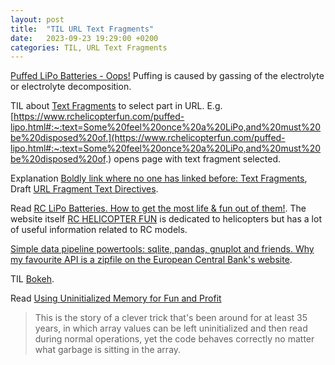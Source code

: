 ```yaml
---
layout: post
title:  "TIL URL Text Fragments"
date:   2023-09-23 19:29:00 +0200
categories: TIL, URL Text Fragments
---
```

[Puffed LiPo Batteries - Oops!](https://www.rchelicopterfun.com/puffed-lipo.html) Puffing is caused by gassing of the electrolyte or electrolyte decomposition.

TIL about [Text Fragments](https://stackoverflow.com/a/63004167/942513) to select part in URL. E.g. [https://www.rchelicopterfun.com/puffed-lipo.html#:~:text=Some%20feel%20once%20a%20LiPo,and%20must%20be%20disposed%20of.](https://www.rchelicopterfun.com/puffed-lipo.html#:~:text=Some%20feel%20once%20a%20LiPo,and%20must%20be%20disposed%20of.) opens page with text fragment selected.

Explanation [Boldly link where no one has linked before: Text Fragments](https://web.dev/text-fragments/),
Draft [URL Fragment Text Directives](https://wicg.github.io/scroll-to-text-fragment/).

Read [RC LiPo Batteries. How to get the most life & fun out of them!](https://www.rchelicopterfun.com/lipo-batteries.html). The website itself [RC HELICOPTER FUN](https://www.rchelicopterfun.com) is dedicated to helicopters but has a lot of useful information related to RC models.

[Simple data pipeline powertools: sqlite, pandas, gnuplot and friends. Why my favourite API is a zipfile on the European Central Bank's website](https://csvbase.com/blog/5).

TIL [Bokeh](https://docs.bokeh.org).

Read [Using Uninitialized Memory for Fun and Profit](https://research.swtch.com/sparse)

> This is the story of a clever trick that's been around for at least 35 years, in which array values can be left uninitialized and then read during normal operations, yet the code behaves correctly no matter what garbage is sitting in the array. 
